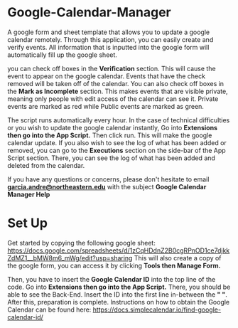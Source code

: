 # Google-Calendar-Manager
A google form and sheet template that allows you to update a google calendar remotely.
Through this application, you can easily create and verify events. All information that is inputted into the google form will automatically fill up the google sheet. 

you can check off boxes in the **Verification** section. This will cause the event to appear on the google calendar. Events that have the check removed will be taken off of the calendar.
You can also check off boxes in the **Mark as Incomplete** section. This makes events that are visible private, meaning only people with edit access of the calendar can see it. Private events are marked as red while Public events are marked as green.

The script runs automatically every hour. In the case of technical difficulties or you wish to update the google calendar instantly, Go into **Extensions then go into the App Script.** Then click run. This will make the google calendar update. If you also wish to see the log of what has been added or removed, you can go to the **Executions** section on the side-bar of the App Script section. There, you can see the log of what has been added and deleted from the calendar.

If you have any questions or concerns, please don't hesitate to email **garcia.andre@northeastern.edu** with the subject **Google Calendar Manager Help**

# Set Up
Get started by copying the following google sheet: https://docs.google.com/spreadsheets/d/1zCqHDdnZ2B0cgRPnOD1ce7djkkZdMZ1__bMW8m6_mWg/edit?usp=sharing
This will also create a copy of the google form, you can access it by clicking **Tools then Manage Form.**

Then, you have to insert the **Google Calendar ID** into the top line of the code. Go into **Extensions then go into the App Script.** There, you should be able to see the Back-End. Insert the ID into the first line in-between the **" "**. After this, preparation is complete.
Instructions on how to obtain the Google Calendar can be found here: https://docs.simplecalendar.io/find-google-calendar-id/


